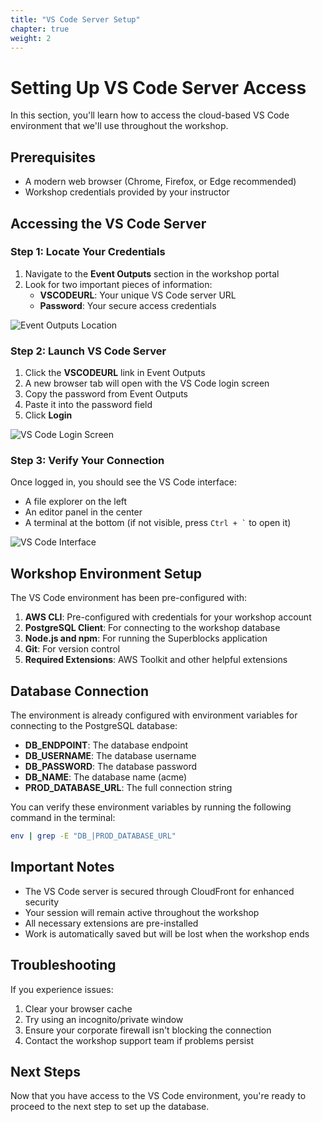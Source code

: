 ```yaml
---
title: "VS Code Server Setup"
chapter: true
weight: 2
---
```


# Setting Up VS Code Server Access

In this section, you'll learn how to access the cloud-based VS Code environment that we'll use throughout the workshop.

## Prerequisites

- A modern web browser (Chrome, Firefox, or Edge recommended)
- Workshop credentials provided by your instructor

## Accessing the VS Code Server

### Step 1: Locate Your Credentials

1. Navigate to the **Event Outputs** section in the workshop portal
2. Look for two important pieces of information:
   - **VSCODEURL**: Your unique VS Code server URL
   - **Password**: Your secure access credentials

![Event Outputs Location](/images/vscode-server-creds.png)

### Step 2: Launch VS Code Server

1. Click the **VSCODEURL** link in Event Outputs
2. A new browser tab will open with the VS Code login screen
3. Copy the password from Event Outputs
4. Paste it into the password field
5. Click **Login**

![VS Code Login Screen](/images/vscode-server-login.png)

### Step 3: Verify Your Connection

Once logged in, you should see the VS Code interface:
- A file explorer on the left
- An editor panel in the center
- A terminal at the bottom (if not visible, press `` Ctrl + ` `` to open it)

![VS Code Interface](/images/vscode-server-interface.png)

## Workshop Environment Setup

The VS Code environment has been pre-configured with:

1. **AWS CLI**: Pre-configured with credentials for your workshop account
2. **PostgreSQL Client**: For connecting to the workshop database
3. **Node.js and npm**: For running the Superblocks application
4. **Git**: For version control
5. **Required Extensions**: AWS Toolkit and other helpful extensions

## Database Connection

The environment is already configured with environment variables for connecting to the PostgreSQL database:

- **DB_ENDPOINT**: The database endpoint
- **DB_USERNAME**: The database username
- **DB_PASSWORD**: The database password
- **DB_NAME**: The database name (acme)
- **PROD_DATABASE_URL**: The full connection string

You can verify these environment variables by running the following command in the terminal:

```bash
env | grep -E "DB_|PROD_DATABASE_URL"
```

## Important Notes

- The VS Code server is secured through CloudFront for enhanced security
- Your session will remain active throughout the workshop
- All necessary extensions are pre-installed
- Work is automatically saved but will be lost when the workshop ends

## Troubleshooting

If you experience issues:
1. Clear your browser cache
2. Try using an incognito/private window
3. Ensure your corporate firewall isn't blocking the connection
4. Contact the workshop support team if problems persist

## Next Steps

Now that you have access to the VS Code environment, you're ready to proceed to the next step to set up the database.
